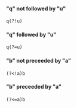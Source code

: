 #### "q" not followed by "u"
```
q(?!u)
```

#### "q" followed by "u"
```
q(?=u)
```

#### "b" not preceeded by "a"
```
(?<!a)b
```

#### "b" preceeded by "a"
```
(?<=a)b
```

